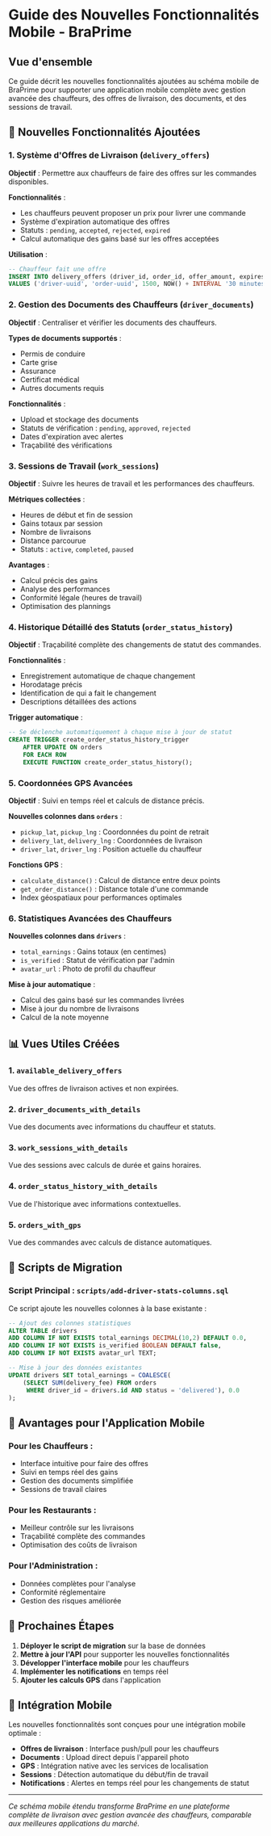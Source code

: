# Guide des Nouvelles Fonctionnalités Mobile - BraPrime

## Vue d'ensemble

Ce guide décrit les nouvelles fonctionnalités ajoutées au schéma mobile de BraPrime pour supporter une application mobile complète avec gestion avancée des chauffeurs, des offres de livraison, des documents, et des sessions de travail.

## 🚗 Nouvelles Fonctionnalités Ajoutées

### 1. Système d'Offres de Livraison (`delivery_offers`)

**Objectif** : Permettre aux chauffeurs de faire des offres sur les commandes disponibles.

**Fonctionnalités** :
- Les chauffeurs peuvent proposer un prix pour livrer une commande
- Système d'expiration automatique des offres
- Statuts : `pending`, `accepted`, `rejected`, `expired`
- Calcul automatique des gains basé sur les offres acceptées

**Utilisation** :
```sql
-- Chauffeur fait une offre
INSERT INTO delivery_offers (driver_id, order_id, offer_amount, expires_at)
VALUES ('driver-uuid', 'order-uuid', 1500, NOW() + INTERVAL '30 minutes');
```

### 2. Gestion des Documents des Chauffeurs (`driver_documents`)

**Objectif** : Centraliser et vérifier les documents des chauffeurs.

**Types de documents supportés** :
- Permis de conduire
- Carte grise
- Assurance
- Certificat médical
- Autres documents requis

**Fonctionnalités** :
- Upload et stockage des documents
- Statuts de vérification : `pending`, `approved`, `rejected`
- Dates d'expiration avec alertes
- Traçabilité des vérifications

### 3. Sessions de Travail (`work_sessions`)

**Objectif** : Suivre les heures de travail et les performances des chauffeurs.

**Métriques collectées** :
- Heures de début et fin de session
- Gains totaux par session
- Nombre de livraisons
- Distance parcourue
- Statuts : `active`, `completed`, `paused`

**Avantages** :
- Calcul précis des gains
- Analyse des performances
- Conformité légale (heures de travail)
- Optimisation des plannings

### 4. Historique Détaillé des Statuts (`order_status_history`)

**Objectif** : Traçabilité complète des changements de statut des commandes.

**Fonctionnalités** :
- Enregistrement automatique de chaque changement
- Horodatage précis
- Identification de qui a fait le changement
- Descriptions détaillées des actions

**Trigger automatique** :
```sql
-- Se déclenche automatiquement à chaque mise à jour de statut
CREATE TRIGGER create_order_status_history_trigger 
    AFTER UPDATE ON orders 
    FOR EACH ROW 
    EXECUTE FUNCTION create_order_status_history();
```

### 5. Coordonnées GPS Avancées

**Objectif** : Suivi en temps réel et calculs de distance précis.

**Nouvelles colonnes dans `orders`** :
- `pickup_lat`, `pickup_lng` : Coordonnées du point de retrait
- `delivery_lat`, `delivery_lng` : Coordonnées de livraison
- `driver_lat`, `driver_lng` : Position actuelle du chauffeur

**Fonctions GPS** :
- `calculate_distance()` : Calcul de distance entre deux points
- `get_order_distance()` : Distance totale d'une commande
- Index géospatiaux pour performances optimales

### 6. Statistiques Avancées des Chauffeurs

**Nouvelles colonnes dans `drivers`** :
- `total_earnings` : Gains totaux (en centimes)
- `is_verified` : Statut de vérification par l'admin
- `avatar_url` : Photo de profil du chauffeur

**Mise à jour automatique** :
- Calcul des gains basé sur les commandes livrées
- Mise à jour du nombre de livraisons
- Calcul de la note moyenne

## 📊 Vues Utiles Créées

### 1. `available_delivery_offers`
Vue des offres de livraison actives et non expirées.

### 2. `driver_documents_with_details`
Vue des documents avec informations du chauffeur et statuts.

### 3. `work_sessions_with_details`
Vue des sessions avec calculs de durée et gains horaires.

### 4. `order_status_history_with_details`
Vue de l'historique avec informations contextuelles.

### 5. `orders_with_gps`
Vue des commandes avec calculs de distance automatiques.

## 🔧 Scripts de Migration

### Script Principal : `scripts/add-driver-stats-columns.sql`

Ce script ajoute les nouvelles colonnes à la base existante :

```sql
-- Ajout des colonnes statistiques
ALTER TABLE drivers 
ADD COLUMN IF NOT EXISTS total_earnings DECIMAL(10,2) DEFAULT 0.0,
ADD COLUMN IF NOT EXISTS is_verified BOOLEAN DEFAULT false,
ADD COLUMN IF NOT EXISTS avatar_url TEXT;

-- Mise à jour des données existantes
UPDATE drivers SET total_earnings = COALESCE(
    (SELECT SUM(delivery_fee) FROM orders 
     WHERE driver_id = drivers.id AND status = 'delivered'), 0.0
);
```

## 🎯 Avantages pour l'Application Mobile

### Pour les Chauffeurs :
- Interface intuitive pour faire des offres
- Suivi en temps réel des gains
- Gestion des documents simplifiée
- Sessions de travail claires

### Pour les Restaurants :
- Meilleur contrôle sur les livraisons
- Traçabilité complète des commandes
- Optimisation des coûts de livraison

### Pour l'Administration :
- Données complètes pour l'analyse
- Conformité réglementaire
- Gestion des risques améliorée

## 🚀 Prochaines Étapes

1. **Déployer le script de migration** sur la base de données
2. **Mettre à jour l'API** pour supporter les nouvelles fonctionnalités
3. **Développer l'interface mobile** pour les chauffeurs
4. **Implémenter les notifications** en temps réel
5. **Ajouter les calculs GPS** dans l'application

## 📱 Intégration Mobile

Les nouvelles fonctionnalités sont conçues pour une intégration mobile optimale :

- **Offres de livraison** : Interface push/pull pour les chauffeurs
- **Documents** : Upload direct depuis l'appareil photo
- **GPS** : Intégration native avec les services de localisation
- **Sessions** : Détection automatique du début/fin de travail
- **Notifications** : Alertes en temps réel pour les changements de statut

---

*Ce schéma mobile étendu transforme BraPrime en une plateforme complète de livraison avec gestion avancée des chauffeurs, comparable aux meilleures applications du marché.* 